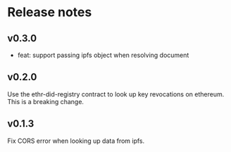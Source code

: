 # Release notes

## v0.3.0
* feat: support passing ipfs object when resolving document

## v0.2.0
Use the ethr-did-registry contract to look up key revocations on ethereum. This is a breaking change.

## v0.1.3
Fix CORS error when looking up data from ipfs.
